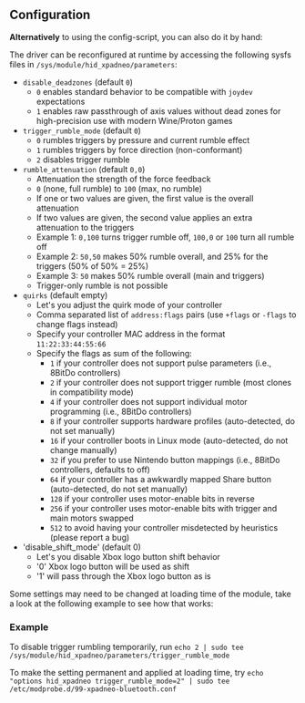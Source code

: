 ## Configuration

**Alternatively** to using the config-script, you can also do it by hand:

The driver can be reconfigured at runtime by accessing the following sysfs
files in `/sys/module/hid_xpadneo/parameters`:

- `disable_deadzones` (default `0`)
  - `0` enables standard behavior to be compatible with `joydev` expectations
  - `1` enables raw passthrough of axis values without dead zones for high-precision use with modern Wine/Proton games
- `trigger_rumble_mode` (default `0`)
  - `0` rumbles triggers by pressure and current rumble effect
  - `1` rumbles triggers by force direction (non-conformant)
  - `2` disables trigger rumble
- `rumble_attenuation` (default `0,0`)
  - Attenuation the strength of the force feedback
  - `0` (none, full rumble) to `100` (max, no rumble)
  - If one or two values are given, the first value is the overall attenuation
  - If two values are given, the second value applies an extra attenuation to the triggers
  - Example 1: `0,100` turns trigger rumble off, `100,0` or `100` turn all rumble off
  - Example 2: `50,50` makes 50% rumble overall, and 25% for the triggers (50% of 50% = 25%)
  - Example 3: `50` makes 50% rumble overall (main and triggers)
  - Trigger-only rumble is not possible
- `quirks` (default empty)
  - Let's you adjust the quirk mode of your controller
  - Comma separated list of `address:flags` pairs (use `+flags` or `-flags` to change flags instead)
  - Specify your controller MAC address in the format `11:22:33:44:55:66`
  - Specify the flags as sum of the following:
    - `1` if your controller does not support pulse parameters (i.e., 8BitDo controllers)
    - `2` if your controller does not support trigger rumble (most clones in compatibility mode)
    - `4` if your controller does not support individual motor programming (i.e., 8BitDo controllers)
    - `8` if your controller supports hardware profiles (auto-detected, do not set manually)
    - `16` if your controller boots in Linux mode (auto-detected, do not change manually)
    - `32` if you prefer to use Nintendo button mappings (i.e., 8BitDo controllers, defaults to off)
    - `64` if your controller has a awkwardly mapped Share button (auto-detected, do not set manually)
    - `128` if your controller uses motor-enable bits in reverse
    - `256` if your controller uses motor-enable bits with trigger and main motors swapped
    - `512` to avoid having your controller misdetected by heuristics (please report a bug)
- 'disable_shift_mode' (default 0)
  - Let's you disable Xbox logo button shift behavior
  - '0' Xbox logo button will be used as shift
  - '1' will pass through the Xbox logo button as is

Some settings may need to be changed at loading time of the module, take a look at the following example to see how
that works:


### Example

To disable trigger rumbling temporarily, run
`echo 2 | sudo tee /sys/module/hid_xpadneo/parameters/trigger_rumble_mode`

To make the setting permanent and applied at loading time, try
`echo "options hid_xpadneo trigger_rumble_mode=2" | sudo tee /etc/modprobe.d/99-xpadneo-bluetooth.conf`
